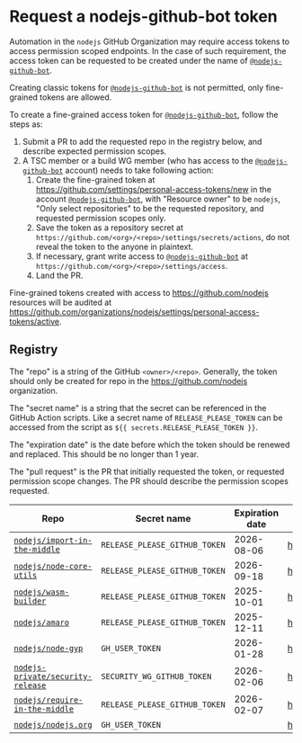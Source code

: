 # Request a nodejs-github-bot token

Automation in the `nodejs` GitHub Organization may require access tokens to
access permission scoped endpoints. In the case of such requirement, the access
token can be requested to be created under the name of [`@nodejs-github-bot`][].

Creating classic tokens for [`@nodejs-github-bot`][] is not permitted, only
fine-grained tokens are allowed.

To create a fine-grained access token for [`@nodejs-github-bot`][], follow the
steps as:

1. Submit a PR to add the requested repo in the registry below, and describe
   expected permission scopes.
1. A TSC member or a build WG member (who has access to the [`@nodejs-github-bot`][]
   account) needs to take following action:
    1. Create the fine-grained token at https://github.com/settings/personal-access-tokens/new
       in the account [`@nodejs-github-bot`][], with "Resource owner" to be
       `nodejs`, "Only select repositories" to be the requested repository,
       and requested permission scopes only.
    1. Save the token as a repository secret at `https://github.com/<org>/<repo>/settings/secrets/actions`,
       do not reveal the token to the anyone in plaintext.
    1. If necessary, grant write access to [`@nodejs-github-bot`][] at
       `https://github.com/<org>/<repo>/settings/access`.
    1. Land the PR.

Fine-grained tokens created with access to https://github.com/nodejs resources will
be audited at https://github.com/organizations/nodejs/settings/personal-access-tokens/active.

## Registry

The "repo" is a string of the GitHub `<owner>/<repo>`. Generally, the token should
only be created for repo in the https://github.com/nodejs organization.

The "secret name" is a string that the secret can be referenced in the GitHub Action
scripts. Like a secret name of `RELEASE_PLEASE_TOKEN` can be accessed from the script
as `${{ secrets.RELEASE_PLEASE_TOKEN }}`.

The "expiration date" is the date before which the token should be renewed and
replaced. This should be no longer than 1 year.

The "pull request" is the PR that initially requested the token, or requested
permission scope changes. The PR should describe the permission scopes requested.

Repo                                  | Secret name                   | Expiration date | Pull Request                                |
---                                   | ---                           | ---             | ---                                         |
[`nodejs/import-in-the-middle`][]     | `RELEASE_PLEASE_GITHUB_TOKEN` | 2026-08-06      | <https://github.com/nodejs/admin/pull/902>  |
[`nodejs/node-core-utils`][]          | `RELEASE_PLEASE_GITHUB_TOKEN` | 2026-09-18      | <https://github.com/nodejs/admin/pull/915>  |
[`nodejs/wasm-builder`][]             | `RELEASE_PLEASE_GITHUB_TOKEN` | 2025-10-01      | <https://github.com/nodejs/admin/pull/926>  |
[`nodejs/amaro`][]                    | `RELEASE_PLEASE_GITHUB_TOKEN` | 2025-12-11      | <https://github.com/nodejs/admin/pull/933>  |
[`nodejs/node-gyp`][]                 | `GH_USER_TOKEN`               | 2026-01-28      | <https://github.com/nodejs/admin/pull/935>  |
[`nodejs-private/security-release`][] | `SECURITY_WG_GITHUB_TOKEN`    | 2026-02-06      | <https://github.com/nodejs/admin/pull/950>  |
[`nodejs/require-in-the-middle`][]    | `RELEASE_PLEASE_GITHUB_TOKEN` | 2026-02-07      | <https://github.com/nodejs/admin/pull/951>  |
[`nodejs/nodejs.org`][]               | `GH_USER_TOKEN`               |                 | <https://github.com/nodejs/admin/pull/1016> |

[`@nodejs-github-bot`]: https://github.com/nodejs-github-bot
[`nodejs-private/security-release`]: https://github.com/nodejs-private/security-release
[`nodejs/amaro`]: https://github.com/nodejs/amaro
[`nodejs/import-in-the-middle`]: https://github.com/nodejs/import-in-the-middle
[`nodejs/node-core-utils`]: https://github.com/nodejs/node-core-utils
[`nodejs/node-gyp`]: https://github.com/nodejs/node-gyp
[`nodejs/require-in-the-middle`]: https://github.com/nodejs/require-in-the-middle
[`nodejs/wasm-builder`]: https://github.com/nodejs/wasm-builder
[`nodejs/doc-kit`]: https://github.com/nodejs/doc-kit
[`nodejs/nodejs.org`]: https://github.com/nodejs/nodejs.org
